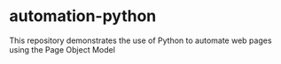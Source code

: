 # automation-python
This repository demonstrates the use of Python to automate web pages using the Page Object Model
